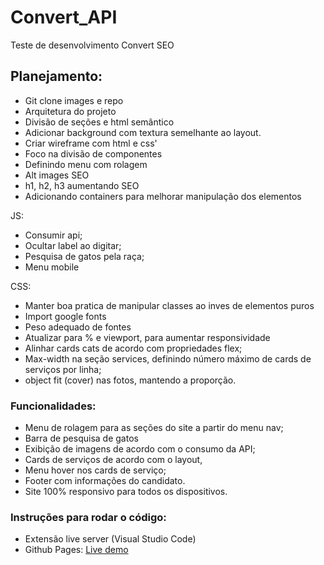 # Convert_API
Teste de desenvolvimento Convert SEO

## Planejamento:

- Git clone images e repo
- Arquitetura do projeto
- Divisão de seções e html semântico
- Adicionar background com textura semelhante ao layout.
- Criar wireframe com html e css'
- Foco na divisão de componentes
- Definindo menu com rolagem
- Alt images SEO
- h1, h2, h3 aumentando SEO
- Adicionando containers para melhorar manipulação dos elementos


JS:
- Consumir api;
- Ocultar label ao digitar;
- Pesquisa de gatos pela raça;
- Menu mobile

CSS:

- Manter boa pratica de manipular classes ao inves de elementos puros
- Import google fonts
- Peso adequado de fontes
- Atualizar para % e viewport, para aumentar responsividade
- Alinhar cards cats de acordo com propriedades flex;
- Max-width na seção services, definindo número máximo de cards de serviços por linha;
- object fit (cover) nas fotos, mantendo a proporção.

### Funcionalidades:

- Menu de rolagem para as seções do site a partir do menu nav;
- Barra de pesquisa de gatos
- Exibição de imagens de acordo com o consumo da API;
- Cards de serviços de acordo com o layout,
- Menu hover nos cards de serviço;
- Footer com informações do candidato.
- Site 100% responsivo para todos os dispositivos.


### Instruções para rodar o código:

- Extensão live server (Visual Studio Code)
- Github Pages: [Live demo]()
